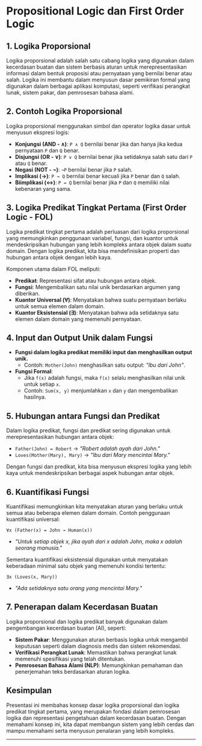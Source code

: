 # **Propositional Logic dan First Order Logic**

## **1. Logika Proporsional**
Logika proporsional adalah salah satu cabang logika yang digunakan dalam kecerdasan buatan dan sistem berbasis aturan untuk merepresentasikan informasi dalam bentuk proposisi atau pernyataan yang bernilai benar atau salah. Logika ini membantu dalam menyusun dasar pemikiran formal yang digunakan dalam berbagai aplikasi komputasi, seperti verifikasi perangkat lunak, sistem pakar, dan pemrosesan bahasa alami.

## **2. Contoh Logika Proporsional**
Logika proporsional menggunakan simbol dan operator logika dasar untuk menyusun ekspresi logis:
- **Konjungsi (AND - ∧)**: `P ∧ Q` bernilai benar jika dan hanya jika kedua pernyataan `P` dan `Q` benar.
- **Disjungsi (OR - ∨)**: `P ∨ Q` bernilai benar jika setidaknya salah satu dari `P` atau `Q` benar.
- **Negasi (NOT - ¬)**: `¬P` bernilai benar jika `P` salah.
- **Implikasi (→)**: `P → Q` bernilai benar kecuali jika `P` benar dan `Q` salah.
- **Biimplikasi (↔)**: `P ↔ Q` bernilai benar jika `P` dan `Q` memiliki nilai kebenaran yang sama.

## **3. Logika Predikat Tingkat Pertama (First Order Logic - FOL)**
Logika predikat tingkat pertama adalah perluasan dari logika proporsional yang memungkinkan penggunaan variabel, fungsi, dan kuantor untuk mendeskripsikan hubungan yang lebih kompleks antara objek dalam suatu domain. Dengan logika predikat, kita bisa mendefinisikan properti dan hubungan antara objek dengan lebih kaya.

Komponen utama dalam FOL meliputi:
- **Predikat**: Representasi sifat atau hubungan antara objek.
- **Fungsi**: Mengembalikan satu nilai unik berdasarkan argumen yang diberikan.
- **Kuantor Universal (∀)**: Menyatakan bahwa suatu pernyataan berlaku untuk semua elemen dalam domain.
- **Kuantor Eksistensial (∃)**: Menyatakan bahwa ada setidaknya satu elemen dalam domain yang memenuhi pernyataan.

## **4. Input dan Output Unik dalam Fungsi**
- **Fungsi dalam logika predikat memiliki input dan menghasilkan output unik.**
  - Contoh: `Mother(John)` menghasilkan satu output: *"Ibu dari John"*.
- **Fungsi Formal**:
  - Jika `f(x)` adalah fungsi, maka `f(x)` selalu menghasilkan nilai unik untuk setiap `x`.
  - Contoh: `Sum(x, y)` menjumlahkan `x` dan `y` dan mengembalikan hasilnya.

## **5. Hubungan antara Fungsi dan Predikat**
Dalam logika predikat, fungsi dan predikat sering digunakan untuk merepresentasikan hubungan antara objek:
- `Father(John) = Robert` → *"Robert adalah ayah dari John."*
- `Loves(Mother(Mary), Mary)` → *"Ibu dari Mary mencintai Mary."*

Dengan fungsi dan predikat, kita bisa menyusun ekspresi logika yang lebih kaya untuk mendeskripsikan berbagai aspek hubungan antar objek.

## **6. Kuantifikasi Fungsi**
Kuantifikasi memungkinkan kita menyatakan aturan yang berlaku untuk semua atau beberapa elemen dalam domain. Contoh penggunaan kuantifikasi universal:
``` 
∀x (Father(x) = John → Human(x))
```
- *"Untuk setiap objek x, jika ayah dari x adalah John, maka x adalah seorang manusia."*

Sementara kuantifikasi eksistensial digunakan untuk menyatakan keberadaan minimal satu objek yang memenuhi kondisi tertentu:
``` 
∃x (Loves(x, Mary))
```
- *"Ada setidaknya satu orang yang mencintai Mary."*

## **7. Penerapan dalam Kecerdasan Buatan**
Logika proporsional dan logika predikat banyak digunakan dalam pengembangan kecerdasan buatan (AI), seperti:
- **Sistem Pakar**: Menggunakan aturan berbasis logika untuk mengambil keputusan seperti dalam diagnosis medis dan sistem rekomendasi.
- **Verifikasi Perangkat Lunak**: Memastikan bahwa perangkat lunak memenuhi spesifikasi yang telah ditentukan.
- **Pemrosesan Bahasa Alami (NLP)**: Memungkinkan pemahaman dan penerjemahan teks berdasarkan aturan logika.

## **Kesimpulan**
Presentasi ini membahas konsep dasar logika proporsional dan logika predikat tingkat pertama, yang merupakan fondasi dalam pemrosesan logika dan representasi pengetahuan dalam kecerdasan buatan. Dengan memahami konsep ini, kita dapat membangun sistem yang lebih cerdas dan mampu memahami serta menyusun penalaran yang lebih kompleks.

---


